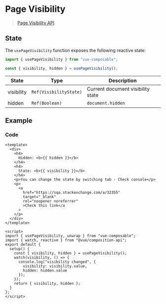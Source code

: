 # Page Visibility

> [Page Visibility API](https://developer.mozilla.org/en-US/docs/Web/API/Page_Visibility_API).

## State

The `usePageVisibility` function exposes the following reactive state:

```js
import { usePageVisibility } from "vue-composable";

const { visibility, hidden } = usePageVisibility();
```

| State      | Type                   | Description                       |
| ---------- | ---------------------- | --------------------------------- |
| visibility | `Ref(VisibilityState)` | Current document visibility state |
| hidden     | `Ref(Boolean)`         | `document.hidden`                 |

## Example

<page-visibility-example/>

### Code

```vue
<template>
  <div>
    <h4>
      Hidden: <b>{{ hidden }}</b>
    </h4>
    <h4>
      State: <b>{{ visibility }}</b>
    </h4>
    <p>You can change the state by switching tab - Check console</p>
    <p>
      <a
        href="https://sqa.stackexchange.com/a/32355"
        target="_blank"
        rel="noopener noreferrer"
        >Check this link</a
      >
    </p>
  </div>
</template>

<script>
import { usePageVisibility, unwrap } from "vue-composable";
import { watch, reactive } from "@vue/composition-api";
export default {
  setup() {
    const { visibility, hidden } = usePageVisibility();
    watch(visibility, () => {
      console.log("visibility changed", {
        visibility: visibility.value,
        hidden: hidden.value
      });
    });
    return { visibility, hidden };
  }
};
</script>
```
